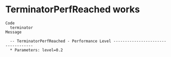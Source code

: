 # TerminatorPerfReached works

    Code
      terminator
    Message
      
      -- TerminatorPerfReached - Performance Level -----------------------------------
      * Parameters: level=0.2

